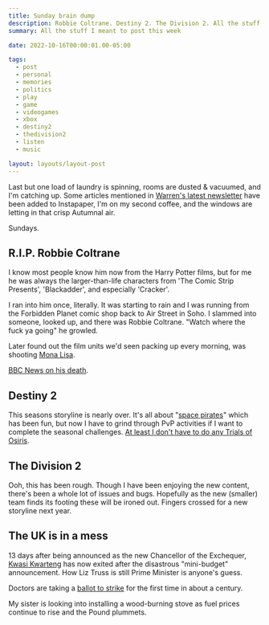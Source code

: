 ```yaml
---
title: Sunday brain dump
description: Robbie Coltrane. Destiny 2. The Division 2. All the stuff I meant to post this week.
summary: All the stuff I meant to post this week

date: 2022-10-16T00:00:01.00-05:00

tags:
  - post
  - personal
  - memories
  - politics
  - play
  - game
  - videogames
  - xbox
  - destiny2
  - thedivision2
  - listen
  - music

layout: layouts/layout-post
---
```

Last but one load of laundry is spinning, rooms are dusted & vacuumed, and I'm catching up. Some articles mentioned in <a href="https://orbitaloperations.beehiiv.com/p/lights-territory" title="">Warren's latest newsletter</a> have been added to Instapaper, I'm on my second coffee, and the windows are letting in that crisp Autumnal air.

Sundays.

## R.I.P. Robbie Coltrane
I know most people know him now from the Harry Potter films, but for me he was always the larger-than-life characters from 'The Comic Strip Presents', 'Blackadder', and especially 'Cracker'.

I ran into him once, literally.  It was starting to rain and I was running from the Forbidden Planet comic shop back to Air Street in Soho. I slammed into someone, looked up, and there was Robbie Coltrane. "Watch where the fuck ya going" he growled.

Later found out the film units we'd seen packing up every morning, was shooting <a href="https://www.imdb.com/title/tt0091538/?ref_=ext_shr_lnk" title="listing on IMDB">Mona Lisa</a>.

<a href="https://www.bbc.com/news/av/entertainment-arts-63263000" title="">BBC News on his death</a>.

## Destiny 2
This seasons storyline is nearly over. It's all about "<a href="https://www.bungie.net/7/en/Seasons/SeasonOfPlunder" title="Season of Plunder">space pirates</a>" which has been fun, but now I have to grind through PvP activities if I want to complete the seasonal challenges. <a href="/posts/2022-02-05-slogging-through-pvp/" title="Previous post about PvP">At least I don't have to do any Trials of Osiris</a>.

## The Division 2
Ooh, this has been rough.  Though I have been enjoying the new content, there's been a whole lot of issues and bugs. Hopefully as the new (smaller) team finds its footing these will be ironed out.  Fingers crossed for a new storyline next year.

## The UK is in a mess
13 days after being announced as the new Chancellor of the Exchequer, <a href="https://en.wikipedia.org/wiki/Kwasi_Kwarteng" title="Wikipedia">Kwasi Kwarteng</a> has now exited after the disastrous "mini-budget" announcement. How Liz Truss is still Prime Minister is anyone's guess.

Doctors are taking a <a href="https://www.theguardian.com/society/2022/jul/15/nhs-doctors-strike-is-inevitable-says-new-bma-chair" title="Article in The Guardian">ballot to strike</a> for the first time in about a century.

My sister is looking into installing a wood-burning stove as fuel prices continue to rise and the Pound plummets.





